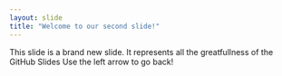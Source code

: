 ```yaml
---
layout: slide
title: "Welcome to our second slide!"
---
```

This slide is a brand new slide. It represents all the greatfullness of the GitHub Slides
Use the left arrow to go back!
